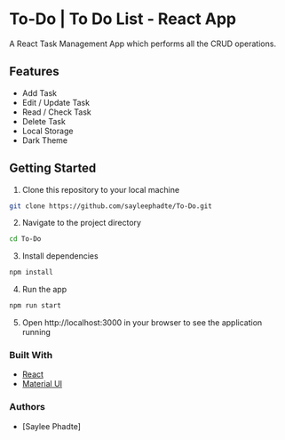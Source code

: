 # To-Do | To Do List - React App

A React Task Management App which performs all the CRUD operations.

## Features
- Add Task
- Edit / Update Task
- Read / Check Task
- Delete Task
- Local Storage
- Dark Theme


## Getting Started
1. Clone this repository to your local machine
```bash
git clone https://github.com/sayleephadte/To-Do.git
```
2. Navigate to the project directory
```bash
cd To-Do
```
3. Install dependencies
```bash
npm install
```
4. Run the app
```bash
npm run start
```
5. Open http://localhost:3000 in your browser to see the application running

### Built With
- [React](https://reactjs.org/)
- [Material UI](https://mui.com/material-ui/)

### Authors
- [Saylee Phadte]

